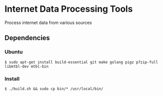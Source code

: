 # Internet Data Processing Tools

Process internet data from various sources

## Dependencies

### Ubuntu
```
$ sudo apt-get install build-essential git make golang pigz p7zip-full libmtbl-dev mtbl-bin
```

### Install
```
$ ./build.sh && sudo cp bin/* /usr/local/bin/
```


